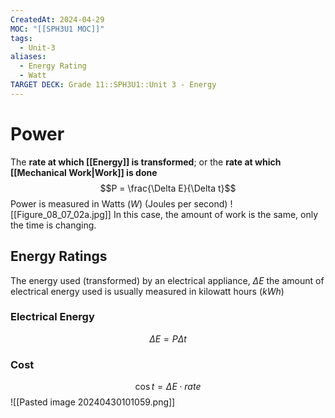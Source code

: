 ```yaml
---
CreatedAt: 2024-04-29
MOC: "[[SPH3U1 MOC]]"
tags:
  - Unit-3
aliases:
  - Energy Rating
  - Watt
TARGET DECK: Grade 11::SPH3U1::Unit 3 - Energy
---
```

# Power
The **rate at which [[Energy]] is transformed**; or the **rate at which [[Mechanical Work|Work]] is done**
$$P = \frac{\Delta E}{\Delta t}$$
Power is measured in Watts ($W$) (Joules per second)
![[Figure_08_07_02a.jpg]]
In this case, the amount of work is the same, only the time is changing.
<!--ID: 1715096173004-->


## Energy Ratings
The energy used (transformed) by an electrical appliance, $\Delta{E}$
the amount of electrical energy used is usually measured in kilowatt hours ($kWh$)
<!--ID: 1715096173007-->


### Electrical Energy
$$\Delta E = P \Delta t$$
<!--ID: 1757893916001-->

### Cost
$$\cos t = \Delta E \cdot rate$$
![[Pasted image 20240430101059.png]]
<!--ID: 1757893916004-->

